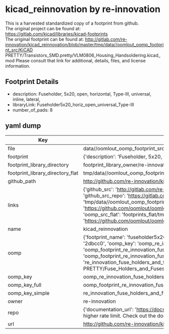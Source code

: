 # kicad_reinnovation by re-innovation  
This is a harvested standardized copy of a footprint from github.  
The original project can be found at:  
https://gitlab.com/kicad/libraries/kicad-footprints  
The original footprint can be found at:
http://gitlab.com/re-innovation/kicad_reinnovation/blob/master/tmp/data//oomlout_oomp_footprint_src/KiCAD PRETTY/Transistors_SMD.pretty/VLM0806_Housing_Handsoldering.kicad_mod
Please consult that link for additional, details, files, and license information.  
## Footprint Details
* description: Fuseholder, 5x20, open, horizontal, Type-III, universal, inline, lateral,  
* libraryLink: Fuseholder5x20_horiz_open_universal_Type-III  
* number_of_pads: 8  
## yaml dump  
| Key | Value |  
| --- | --- |  
| file | data//oomlout_oomp_footprint_src/kicad_reinnovation/KiCAD PRETTY/Fuse_Holders_and_Fuses.pretty/Fuseholder5x20_horiz_open_universal_Type-III.kicad_mod |  
| footprint | {'description': 'Fuseholder, 5x20, open, horizontal, Type-III, universal, inline, lateral,', 'libraryLink': 'Fuseholder5x20_horiz_open_universal_Type-III', 'number_of_pads': 8} |  
| footprint_library_directory | footprint_library_owner/re-innovation_kicad_reinnovation |  
| footprint_library_directory_flat | tmp/data//oomlout_oomp_footprint_src/footprints_flat/re_innovation_fuse_holders_and_fuses_fuseholder5x20_horiz_open_universal_type_iii/working |  
| github_path | http://github.com/re-innovation/kicad_reinnovation/blob/master/tmp/data//oomlout_oomp_footprint_src/KiCAD PRETTY/Fuse_Holders_and_Fuses.pretty/Fuseholder5x20_horiz_open_universal_Type-III.kicad_mod |  
| links | {'github_src': 'http://gitlab.com/re-innovation/kicad_reinnovation/blob/master/tmp/data//oomlout_oomp_footprint_src/KiCAD PRETTY/Transistors_SMD.pretty/VLM0806_Housing_Handsoldering.kicad_mod', 'github_src_repo': 'https://gitlab.com/kicad/libraries/kicad-footprints', 'oomp_bot': 'tmp/data//oomlout_oomp_footprint_src/footprints/re_innovation_fuse_holders_and_fuses_fuseholder5x20_horiz_open_universal_type_iii/working', 'oomp_bot_github': 'https://github.com/oomlout/oomlout_oomp_footprint_bot/tree/main/tmp/data//oomlout_oomp_footprint_src/footprints/re_innovation_fuse_holders_and_fuses_fuseholder5x20_horiz_open_universal_type_iii/working', 'oomp_src_flat': 'footprints_flat/tmp/data//oomlout_oomp_footprint_src/footprints_flat/re_innovation_fuse_holders_and_fuses_fuseholder5x20_horiz_open_universal_type_iii/working', 'oomp_src_flat_github': 'https://github.com/oomlout/oomlout_oomp_footprint_src/tree/main/tmp/data//oomlout_oomp_footprint_src/footprints_flat/re_innovation_fuse_holders_and_fuses_fuseholder5x20_horiz_open_universal_type_iii/working'} |  
| name | kicad_reinnovation |  
| oomp | {'footprint_name': 'fuseholder5x20_horiz_open_universal_type_iii', 'library_name': 'fuse_holders_and_fuses', 'md5': '2dbcc0be68d47ae521ccee775d4bafd9', 'md5_10': '2dbcc0be68', 'md5_5': '2dbcc', 'md5_6': '2dbcc0', 'oomp_key': 'oomp_re_innovation_fuse_holders_and_fuses_fuseholder5x20_horiz_open_universal_type_iii', 'oomp_key_extra': 'oomp_footprint_re_innovation_fuse_holders_and_fuses_fuseholder5x20_horiz_open_universal_type_iii', 'oomp_key_full': 'oomp_footprint_re_innovation_fuse_holders_and_fuses_fuseholder5x20_horiz_open_universal_type_iii_2dbcc0', 'oomp_key_simple': 're_innovation_fuse_holders_and_fuses_fuseholder5x20_horiz_open_universal_type_iii', 'original_filename': 'data//oomlout_oomp_footprint_src/kicad_reinnovation/KiCAD PRETTY/Fuse_Holders_and_Fuses.pretty/Fuseholder5x20_horiz_open_universal_Type-III.kicad_mod', 'owner_name': 're_innovation'} |  
| oomp_key | oomp_re_innovation_fuse_holders_and_fuses_fuseholder5x20_horiz_open_universal_type_iii |  
| oomp_key_full | oomp_footprint_re_innovation_fuse_holders_and_fuses_fuseholder5x20_horiz_open_universal_type_iii |  
| oomp_key_simple | re_innovation_fuse_holders_and_fuses_fuseholder5x20_horiz_open_universal_type_iii |  
| owner | re-innovation |  
| repo | {'documentation_url': 'https://docs.github.com/rest/overview/resources-in-the-rest-api#rate-limiting', 'message': "API rate limit exceeded for 84.66.142.224. (But here's the good news: Authenticated requests get a higher rate limit. Check out the documentation for more details.)"} |  
| url | http://github.com/re-innovation/kicad_reinnovation |  

